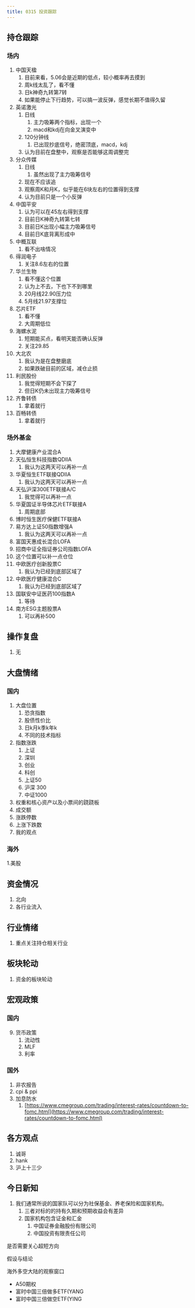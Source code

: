 ```yaml
---
title: 0315 投资跟踪
---
```

## 持仓跟踪

### 场内

1. 中国天楹
   1. 目前来看，5.06会是近期的低点，较小概率再去摸到
   2. 周k线太乱了，看不懂
   3. 日k神奇九转第7转
   4. 如果能停止下行趋势，可以搞一波反弹，感觉长期不值得久留
2. 英诺激光
   1. 日线
      1. 主力吸筹两个指标，出现一个
      2. macd和kdj在向金叉演变中
   2. 120分钟线
      1. 已出现抄底信号，绝密顶底，macd，kdj
   3. 认为目前在盘整中，观察是否能够这周调整完
3. 分众传媒
   1. 日线
      1. 虽然出现了主力吸筹信号
   2. 现在不应该追
   3. 观察周K和月K，似乎能在6块左右的位置得到支撑
   4. 认为目前只是一个小反弹
4. 中国平安
   1. 认为可以在45左右得到支撑
   2. 目前日K神奇九转第七转
   3. 目前日K出现小幅主力吸筹信号
   4. 目前日K底背离形成中
5. 中概互联
   1. 看不出啥情况
6. 得润电子
   1. 关注8.6左右的位置
7. 华兰生物
   1. 看不懂这个位置
   2. 认为上不去，下也下不到哪里
   3. 20月线22.90压力位
   4. 5月线21.97支撑位
8. 芯片ETF
   1. 看不懂
   2. 大周期低位
9.  海螺水泥
    1. 短期能买点，看明天能否确认反弹
    2. 关注29.85
10. 大北农
    1.  我认为是在盘整磨底
    2.  如果跌破目前的区域，减仓止损
11. 利民股份
    1.  我觉得短期不会下探了
    2.  但日K仍未出现主力吸筹信号
12. 齐鲁转债
    1.  拿着就行
13. 百畅转债
    1.  拿着就行

### 场外基金

1. 大摩健康产业混合A
2. 天弘恒生科技指数QDIIA
   1. 我认为这两天可以再补一点
3. 华夏恒生ETF联接QDIIA
   1. 我认为这两天可以再补一点
4. 天弘沪深300ETF联接A/C
   1. 我觉得可以再补一点
5. 华夏国证半导体芯片ETF联接A
   1. 周期底部
6. 博时恒生医疗保健ETF联接A
7. 易方达上证50指数增强A
   1. 我认为这两天可以再补一点
8. 富国天惠成长混合LOFA
9.  招商中证全指证券公司指数LOFA
   1.  这个位置可以补一点仓位
10. 中欧医疗创新股票C
    1.  我认为已经到底部区域了
11. 中欧医疗健康混合C
    1.  我认为已经到底部区域了
12. 国联安中证医药100指数A
    1.  等待
13. 南方ESG主题股票A
    1.  可以再补500

## 操作复盘

1. 无
## 大盘情绪

### 国内

1. 大盘位置
    1. 恐贪指数
    2. 股债性价比
    3. 日k月k季k年k
    4. 不同的技术指标
2. 指数涨跌
    1. 上证
    2. 深圳
    3. 创业
    4. 科创
    5. 上证50 
    6. 沪深 300
    7. 中证1000
3. 权重和核心资产以及小票间的跷跷板
4. 成交额
5. 涨跌停数
6. 上涨下跌数
7. 我的观点
### 海外

1.美股

## 资金情况

1. 北向
2. 各行业流入

## 行业情绪

1. 重点关注持仓相关行业

## 板块轮动

1. 资金的板块轮动

## 宏观政策

### 国内

9. 货币政策
    1. 流动性
    2. MLF
    3. 利率
### 国外

1. 非农报告
2. cpi & ppi
3. 加息防水
    1. [https://www.cmegroup.com/trading/interest-rates/countdown-to-fomc.html](https://www.cmegroup.com/trading/interest-rates/countdown-to-fomc.html)

## 各方观点

1. 诚哥
2. hank
3. 沪上十三少

## 今日新知
1. 我们通常所说的国家队可以分为社保基金、养老保险和国家机构。
   1. 三者对标的的持有久期和预期收益会有差异
   2. 国家机构包含证金和汇金
      1. 中国证券金融股份有限公司
      2. 中国投资有限责任公司

是否需要关心超短方向

假设与结论

海外多空大陆的观察窗口

* A50期权
* 富时中国三倍做多ETF(YANG
* 富时中国三倍做空ETF(YING

